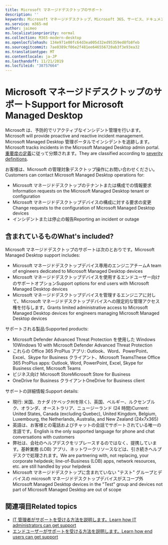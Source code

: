 ```yaml
---
title: Microsoft マネージドデスクトップのサポート
description: ''
keywords: Microsoft マネージドデスクトップ、Microsoft 365、サービス、ドキュメント
ms.service: m365-md
author: jaimeo
ms.localizationpriority: normal
ms.collection: M365-modern-desktop
ms.openlocfilehash: 134e971e00fc64d3ea005d32ed95359ed8fb8feb
ms.sourcegitcommit: 7ae0389cf06e2f481ee646556720ab3f3e93ea32
ms.translationtype: MT
ms.contentlocale: ja-JP
ms.lasthandoff: 11/21/2019
ms.locfileid: "38757664"
---
```

# <a name="support-for-microsoft-managed-desktop"></a><span data-ttu-id="5a54b-103">Microsoft マネージドデスクトップのサポート</span><span class="sxs-lookup"><span data-stu-id="5a54b-103">Support for Microsoft Managed Desktop</span></span>

<span data-ttu-id="5a54b-104">Microsoft は、予防的でリアクティブなインシデント管理を行います。</span><span class="sxs-lookup"><span data-stu-id="5a54b-104">Microsoft will provide proactive and reactive incident management.</span></span> <span data-ttu-id="5a54b-105">Microsoft Managed Desktop 管理ポータルでインシデントを追跡します。</span><span class="sxs-lookup"><span data-stu-id="5a54b-105">Microsoft tracks incidents in the Microsoft Managed Desktop admin portal.</span></span> <span data-ttu-id="5a54b-106">[重要度の定義](../working-with-managed-desktop/admin-support.md#sev)に従って分類されます。</span><span class="sxs-lookup"><span data-stu-id="5a54b-106">They are classified according to [severity definitions](../working-with-managed-desktop/admin-support.md#sev).</span></span>

<span data-ttu-id="5a54b-107">お客様は、Microsoft の管理対象デスクトップ操作にお問い合わせください。</span><span class="sxs-lookup"><span data-stu-id="5a54b-107">Customers can contact Microsoft Managed Desktop operations for:</span></span>
- <span data-ttu-id="5a54b-108">Microsoft マネージドデスクトップのテナントまたは構成での情報要求</span><span class="sxs-lookup"><span data-stu-id="5a54b-108">Information requests on the Microsoft Managed Desktop tenant or configuration</span></span>
- <span data-ttu-id="5a54b-109">Microsoft マネージドデスクトップデバイスの構成に対する要求の変更</span><span class="sxs-lookup"><span data-stu-id="5a54b-109">Change requests to the configuration of Microsoft Managed Desktop devices</span></span>
- <span data-ttu-id="5a54b-110">インシデントまたは停止の報告</span><span class="sxs-lookup"><span data-stu-id="5a54b-110">Reporting an incident or outage</span></span>

## <a name="whats-included"></a><span data-ttu-id="5a54b-111">含まれているもの</span><span class="sxs-lookup"><span data-stu-id="5a54b-111">What's included?</span></span>

<span data-ttu-id="5a54b-112">Microsoft マネージドデスクトップのサポートは次のとおりです。</span><span class="sxs-lookup"><span data-stu-id="5a54b-112">Microsoft Managed Desktop support includes:</span></span>

- <span data-ttu-id="5a54b-113">Microsoft マネージドデスクトップデバイス専用のエンジニアチーム</span><span class="sxs-lookup"><span data-stu-id="5a54b-113">A team of engineers dedicated to Microsoft Managed Desktop devices</span></span>
- <span data-ttu-id="5a54b-114">Microsoft マネージドデスクトップデバイスを使用するエンドユーザー向けのサポートオプション</span><span class="sxs-lookup"><span data-stu-id="5a54b-114">Support options for end users with Microsoft Managed Desktop devices</span></span>
- <span data-ttu-id="5a54b-115">Microsoft マネージドデスクトップデバイスを管理するエンジニアに対して、Microsoft マネージドデスクトップデバイスへの限定的な管理アクセス権を付与します。</span><span class="sxs-lookup"><span data-stu-id="5a54b-115">Grants limited administrative access to Microsoft Managed Desktop devices for engineers managing Microsoft Managed Desktop devices</span></span> 

<span data-ttu-id="5a54b-116">サポートされる製品:</span><span class="sxs-lookup"><span data-stu-id="5a54b-116">Supported products:</span></span>

- <span data-ttu-id="5a54b-117">Microsoft Defender Advanced Threat Protection を使用した Windows 10</span><span class="sxs-lookup"><span data-stu-id="5a54b-117">Windows 10 with Microsoft Defender Advanced Threat Protection</span></span> 
- <span data-ttu-id="5a54b-118">これらの Office 365 ProPlus アプリ: Outlook、Word、PowerPoint、Excel、Skype for Business クライアント、Microsoft Teams</span><span class="sxs-lookup"><span data-stu-id="5a54b-118">These Office 365 ProPlus apps: Outlook, Word, PowerPoint, Excel, Skype for Business client, Microsoft Teams</span></span> 
- <span data-ttu-id="5a54b-119">ビジネス向け Microsoft Store</span><span class="sxs-lookup"><span data-stu-id="5a54b-119">Microsoft Store for Business</span></span> 
- <span data-ttu-id="5a54b-120">OneDrive for Business クライアント</span><span class="sxs-lookup"><span data-stu-id="5a54b-120">OneDrive for Business client</span></span> 

<span data-ttu-id="5a54b-121">サポートの詳細情報:</span><span class="sxs-lookup"><span data-stu-id="5a54b-121">Support details:</span></span>

- <span data-ttu-id="5a54b-122">現行: 米国、カナダ (ケベック州を除く)、英国、ベルギー、ルクセンブルク、オランダ、オーストラリア、ニュージーランド (24 時間)</span><span class="sxs-lookup"><span data-stu-id="5a54b-122">Current: United States, Canada (excluding Quebec), United Kingdom, Belgium, Luxembourg, the Netherlands, Australia, and New Zealand (24x7x365)</span></span> 
- <span data-ttu-id="5a54b-123">英語は、お客様との電話およびチャットの会話でサポートされている唯一の言語です。</span><span class="sxs-lookup"><span data-stu-id="5a54b-123">English is the only supported language for phone and chat conversations with customers</span></span> 
- <span data-ttu-id="5a54b-124">弊社は、会社のヘルプデスクをリプレースするのではなく、提携しています。基幹業務 (LOB) アプリ、ネットワークリソースなどは、引き続きヘルプデスクで処理されます。</span><span class="sxs-lookup"><span data-stu-id="5a54b-124">We are partnering with, not replacing, your corporate helpdesk; line-of-Business (LOB) apps, network resources, etc. are still handled by your helpdesk</span></span> 
- <span data-ttu-id="5a54b-125">Microsoft マネージドデスクトップに含まれていない "テスト" グループとデバイスの microsoft マネージドデスクトップデバイスがスコープ外</span><span class="sxs-lookup"><span data-stu-id="5a54b-125">Microsoft Managed Desktop devices in the "Test" group and devices not part of Microsoft Managed Desktop are out of scope</span></span> 


## <a name="related-topics"></a><span data-ttu-id="5a54b-126">関連項目</span><span class="sxs-lookup"><span data-stu-id="5a54b-126">Related topics</span></span>

- [<span data-ttu-id="5a54b-127">IT 管理者がサポートを受ける方法を説明します。</span><span class="sxs-lookup"><span data-stu-id="5a54b-127">Learn how IT administrators can get support</span></span>](../working-with-managed-desktop/admin-support.md)
- [<span data-ttu-id="5a54b-128">エンドユーザーがサポートを受ける方法を説明します。</span><span class="sxs-lookup"><span data-stu-id="5a54b-128">Learn how end users can get support</span></span>](../working-with-managed-desktop/end-user-support.md)
